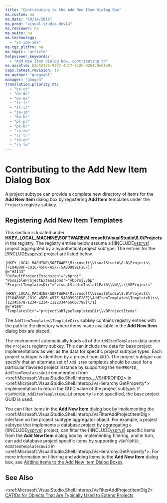 ```yaml
---
title: "Contributing to the Add New Item Dialog Box"
ms.custom: na
ms.date: "10/14/2016"
ms.prod: "visual-studio-dev14"
ms.reviewer: na
ms.suite: na
ms.technology: 
  - "vs-ide-sdk"
ms.tgt_pltfrm: na
ms.topic: "article"
helpviewer_keywords: 
  - "Add New Item dialog box, contributing to"
ms.assetid: b2e53175-9372-4d17-8c2b-9264c9e51e9c
caps.latest.revision: 18
ms.author: "gregvanl"
manager: "ghogen"
translation.priority.mt: 
  - "cs-cz"
  - "de-de"
  - "es-es"
  - "fr-fr"
  - "it-it"
  - "ja-jp"
  - "ko-kr"
  - "pl-pl"
  - "pt-br"
  - "ru-ru"
  - "tr-tr"
  - "zh-cn"
  - "zh-tw"
---
```

# Contributing to the Add New Item Dialog Box
A project subtype can provide a complete new directory of items for the **Add New Item** dialog box by registering **Add Item** templates under the `Projects` registry subkey.  
  
## Registering Add New Item Templates  
 This section is located under **HKEY_LOCAL_MACHINE\SOFTWARE\Microsoft\VisualStudio\8.0\Projects** in the registry. The registry entries below assume a [!INCLUDE[vsprvs](../codequality/includes/vsprvs_md.md)] project aggregated by a hypothetical project subtype. The entries for the [!INCLUDE[vsprvs](../codequality/includes/vsprvs_md.md)] project are listed below.  
  
```  
[HKEY_LOCAL_MACHINE\SOFTWARE\Microsoft\VisualStudio\8.0\Projects\{F184B08F-C81C-45F6-A57F-5ABD9991F28F}]  
@="#2143"  
"DefaultProjectExtension"="vbproj"  
"PossibleProjectExtensions"="vbproj;vbp"  
"ProjectTemplatesDir"="visualStudioInstallPath\\Vb\\.\\VBProjects"  
  
[HKEY_LOCAL_MACHINE\SOFTWARE\Microsoft\VisualStudio\8.0\Projects\{F184B08F-C81C-45F6-A57F-5ABD9991F28F}\AddItemTemplates\TemplateDirs\{12345678-1234-1234-1122334455667788}\/1]  
@="#100"  
"TemplatesDir"="projectSubTypeTemplatesDir\\VBProjectItems"  
```  
  
 The `AddItemTemplates\TemplateDirs` subkey contains registry entries with the path to the directory where items made available in the **Add New Item** dialog box are placed.  
  
 The environment automatically loads all of the `AddItemTemplates` data under the `Projects` registry subkey. This can include the data for base project implementations as well as the data for specific project subtype types. Each project subtype is identified by a project type `GUID`. The project subtype can specify that an alternate set of `Add Item` templates should be used for a particular flavored project instance by supporting the `VSHPROPID_ AddItemTemplatesGuid` enumeration from \<xref:Microsoft.VisualStudio.Shell.Interop.__VSHPROPID2> in \<xref:Microsoft.VisualStudio.Shell.Interop.IVsHierarchy.GetProperty*> implementation to return the GUID value of the project subtype. If `VSHPROPID_AddItemTemplatesGuid` property is not specified, the base project GUID is used.  
  
 You can filter items in the **Add New Item** dialog box by implementing the \<xref:Microsoft.VisualStudio.Shell.Interop.IVsFilterAddProjectItemDlg> interface on the project subtype aggregator object. For example, a project subtype that implements a database project by aggregating a [!INCLUDE[vsprvs](../codequality/includes/vsprvs_md.md)] project, can filter the [!INCLUDE[vsprvs](../codequality/includes/vsprvs_md.md)] specific items from the **Add New Item** dialog box by implementing filtering, and in turn, can add database project specific items by supporting `VSHPROPID_ AddItemTemplatesGuid` in \<xref:Microsoft.VisualStudio.Shell.Interop.IVsHierarchy.GetProperty*>. For more information on filtering and adding items to the **Add New Item** dialog box, see [Adding Items to the Add New Item Dialog Boxes](../extensibility/adding-items-to-the-add-new-item-dialog-boxes.md).  
  
## See Also  
 \<xref:Microsoft.VisualStudio.Shell.Interop.IVsFilterAddProjectItemDlg2>   
 [CATIDs for Objects That Are Typically Used to Extend Projects](../extensibility/catids-for-objects-that-are-typically-used-to-extend-projects.md)